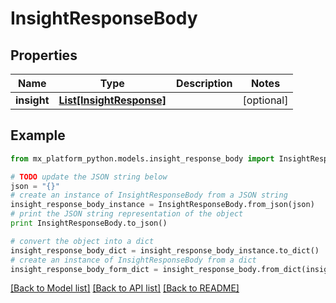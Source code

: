 # InsightResponseBody


## Properties
Name | Type | Description | Notes
------------ | ------------- | ------------- | -------------
**insight** | [**List[InsightResponse]**](InsightResponse.md) |  | [optional] 

## Example

```python
from mx_platform_python.models.insight_response_body import InsightResponseBody

# TODO update the JSON string below
json = "{}"
# create an instance of InsightResponseBody from a JSON string
insight_response_body_instance = InsightResponseBody.from_json(json)
# print the JSON string representation of the object
print InsightResponseBody.to_json()

# convert the object into a dict
insight_response_body_dict = insight_response_body_instance.to_dict()
# create an instance of InsightResponseBody from a dict
insight_response_body_form_dict = insight_response_body.from_dict(insight_response_body_dict)
```
[[Back to Model list]](../README.md#documentation-for-models) [[Back to API list]](../README.md#documentation-for-api-endpoints) [[Back to README]](../README.md)


